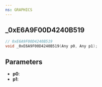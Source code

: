 ```yaml
---
ns: GRAPHICS
---
```

## _0xE6A9F00D4240B519

```c
// 0xE6A9F00D4240B519
void _0xE6A9F00D4240B519(Any p0, Any p1);
```


## Parameters
* **p0**: 
* **p1**: 

